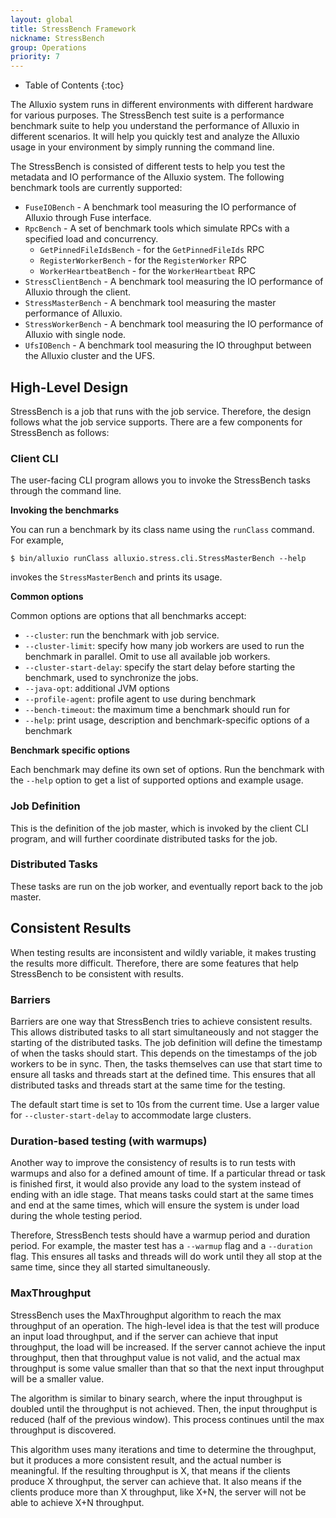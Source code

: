 ```yaml
---
layout: global
title: StressBench Framework
nickname: StressBench
group: Operations
priority: 7
---
```


* Table of Contents
  {:toc}

The Alluxio system runs in different environments with different hardware for various purposes. The
StressBench test suite is a performance benchmark suite to help you understand the performance of
Alluxio in different scenarios. It will help you quickly test and analyze the Alluxio usage in your
environment by simply running the command line.

The StressBench is consisted of different tests to help you test the metadata and IO performance of
the Alluxio system. The following benchmark tools are currently supported:
* `FuseIOBench` - A benchmark tool measuring the IO performance of Alluxio through Fuse interface.
* `RpcBench` - A set of benchmark tools which simulate RPCs with a specified load and concurrency.
  * `GetPinnedFileIdsBench` - for the `GetPinnedFileIds` RPC
  * `RegisterWorkerBench` - for the `RegisterWorker` RPC
  * `WorkerHeartbeatBench` - for the `WorkerHeartbeat` RPC
* `StressClientBench` - A benchmark tool measuring the IO performance of Alluxio through the client.
* `StressMasterBench` - A benchmark tool measuring the master performance of Alluxio.
* `StressWorkerBench` - A benchmark tool measuring the IO performance of Alluxio with single node.
* `UfsIOBench` - A benchmark tool measuring the IO throughput between the Alluxio cluster and the
  UFS.

## High-Level Design
StressBench is a job that runs with the job service. Therefore, the design follows what the job
service supports. There are a few components for StressBench as follows:

### Client CLI
The user-facing CLI program allows you to invoke the StressBench tasks through the command line.

**Invoking the benchmarks**

You can run a benchmark by its class name using the `runClass` command. For example,

```console
$ bin/alluxio runClass alluxio.stress.cli.StressMasterBench --help
```

invokes the `StressMasterBench` and prints its usage.

**Common options**

Common options are options that all benchmarks accept:

* `--cluster`: run the benchmark with job service.
* `--cluster-limit`: specify how many job workers are used to run the benchmark in parallel. 
  Omit to use all available job workers.
* `--cluster-start-delay`: specify the start delay before starting the benchmark, used to
  synchronize the jobs.
* `--java-opt`: additional JVM options
* `--profile-agent`: profile agent to use during benchmark
* `--bench-timeout`: the maximum time a benchmark should run for
* `--help`: print usage, description and benchmark-specific options of a benchmark

**Benchmark specific options**

Each benchmark may define its own set of options. Run the benchmark with the `--help` option to get
a list of supported options and example usage.

### Job Definition
This is the definition of the job master, which is invoked by the client CLI program, and will
further coordinate distributed tasks for the job.

### Distributed Tasks
These tasks are run on the job worker, and eventually report back to the job master.

## Consistent Results
When testing results are inconsistent and wildly variable, it makes trusting the results more
difficult. Therefore, there are some features that help StressBench to be consistent with results.

### Barriers
Barriers are one way that StressBench tries to achieve consistent results. This allows distributed
tasks to all start simultaneously and not stagger the starting of the distributed tasks. The job
definition will define the timestamp of when the tasks should start. This depends on the timestamps
of the job workers to be in sync. Then, the tasks themselves can use that start time to ensure all
tasks and threads start at the defined time. This ensures that all distributed tasks and threads
start at the same time for the testing.

The default start time is set to 10s from the current time. Use a larger value for 
`--cluster-start-delay` to accommodate large clusters.

### Duration-based testing (with warmups)
Another way to improve the consistency of results is to run tests with warmups and also for a
defined amount of time. If a particular thread or task is finished first, it would also provide any
load to the system instead of ending with an idle stage. That means tasks could start at the same
times and end at the same times, which will ensure the system is under load during the whole testing
period.

Therefore, StressBench tests should have a warmup period and duration period. For example, the
master test has a `--warmup` flag and a `--duration` flag. This ensures all tasks and threads will do
work until they all stop at the same time, since they all started simultaneously.

### MaxThroughput
StressBench uses the MaxThroughput algorithm to reach the max throughput of an operation. The
high-level idea is that the test will produce an input load throughput, and if the server can
achieve that input throughput, the load will be increased. If the server cannot achieve the input
throughput, then that throughput value is not valid, and the actual max throughput is some value
smaller than that so that the next input throughput will be a smaller value.

The algorithm is similar to binary search, where the input throughput is doubled until the
throughput is not achieved. Then, the input throughput is reduced (half of the previous window).
This process continues until the max throughput is discovered.

This algorithm uses many iterations and time to determine the throughput, but it produces a more
consistent result, and the actual number is meaningful. If the resulting throughput is X, that
means if the clients produce X throughput, the server can achieve that. It also means if the clients
produce more than X throughput, like X+N, the server will not be able to achieve X+N throughput.
